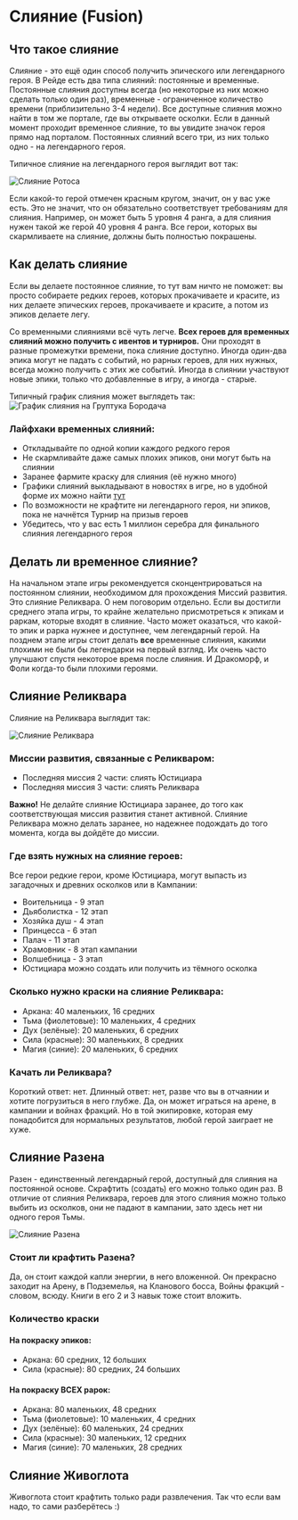 # Слияние (Fusion)

## Что такое слияние

Слияние - это ещё один способ получить эпического или легендарного героя. В Рейде есть два типа слияний: постоянные и временные. Постоянные слияния доступны всегда (но некоторые из них можно сделать только один раз), временные - ограниченное количество времени (приблизительно 3-4 недели).
Все доступные слияния можно найти в том же портале, где вы открываете осколки. Если в данный момент проходит временное слияние, то вы увидите значок героя прямо над порталом. Постоянных слияний всего три, из них только одно - на легендарного героя.

Типичное слияние на легендарного героя выглядит вот так:

![Слияние Ротоса](https://i.imgur.com/TmvR97A.png)

Если какой-то герой отмечен красным кругом, значит, он у вас уже есть. Это не значит, что он обязательно соответствует требованиям для слияния. Например, он может быть 5 уровня 4 ранга, а для слияния нужен такой же герой 40 уровня 4 ранга. Все герои, которых вы скармливаете на слияние, должны быть полностью покрашены. 

## Как делать слияние
Если вы делаете постоянное слияние, то тут вам ничто не поможет: вы просто собираете редких героев, которых прокачиваете и красите, из них делаете эпических героев, прокачиваете и красите, а потом из эпиков делаете легу.

Со временными слияниями всё чуть легче. **Всех героев для временных слияний можно получить с ивентов и турниров.** Они проходят в разные промежутки времени, пока слияние доступно. Иногда один-два эпика могут не падать с событий, но рарных героев, для них нужных, всегда можно получить с этих же событий. Иногда в слиянии участвуют новые эпики, только что добавленные в игру, а иногда - старые. 

Типичный график слияния может выглядеть так:
![График слияния на Груптука Бородача](https://i.imgur.com/Tde6tN2.jpg "Спасибо Библиотеке Рейд за фото")

### Лайфхаки временных слияний:
* Откладывайте по одной копии каждого редкого героя
* Не скармливайте даже самых плохих эпиков, они могут быть на слиянии
* Заранее фармите краску для слияния (её нужно много)
* Графики слияний выкладывают в новостях в игре, но в удобной форме их можно найти [тут](https://t.me/toooyaaa_s_channel)
* По возможности не крафтите ни легендарного героя, ни эпиков, пока не начнётся Турнир на призыв героев
* Убедитесь, что у вас есть 1 миллион серебра для финального слияния легендарного героя

## Делать ли временное слияние?
На начальном этапе игры рекомендуется сконцентрироваться на постоянном слиянии, необходимом для прохождения Миссий развития. Это слияние Реликвара. О нем поговорим отдельно.
Если вы достигли среднего этапа игры, то крайне желательно присмотреться к эпикам и раркам, которые входят в слияние. Часто может оказаться, что какой-то эпик и рарка нужнее и доступнее, чем легендарный герой.
На позднем этапе игры стоит делать **все** временные слияния, какими плохими не были бы легендарки на первый взгляд. Их очень часто улучшают спустя некоторое время после слияния. И Дракоморф, и Фоли когда-то были плохими героями.

## Слияние Реликвара
Слияние на Реликвара выглядит так:

![Слияние Реликвара](https://i.imgur.com/hWoB1q7.png)

### Миссии развития, связанные с Реликваром: 
* Последняя миссия 2 части: слиять Юстициара
* Последняя миссия 3 части: слиять Реликвара

**Важно!** Не делайте слияние Юстициара заранее, до того как соответствующая миссия развития станет активной. Слияние Реликвара можно делать заранее, но надежнее подождать до того момента, когда вы дойдёте до миссии.


### Где взять нужных на слияние героев: 

Все герои редкие герои, кроме Юстициара, могут выпасть из загадочных и древних осколков или в Кампании:
* Воительница - 9 этап
* Дьяболистка - 12 этап
* Хозяйка душ - 4 этап
* Принцесса - 6 этап
* Палач - 11 этап
* Храмовник - 8 этап кампании
* Волшебница - 3 этап
* Юстициара можно создать или получить из тёмного осколка

### Сколько нужно краски на слияние Реликвара:
* Аркана: 40 маленьких, 16 средних
* Тьма (фиолетовые): 10 маленьких, 4 средних
* Дух (зелёные): 20 маленьких, 6 средних
* Сила (красные): 30 маленьких, 8 средних
* Магия (синие): 20 маленьких, 6 средних

### Качать ли Реликвара?
Короткий ответ: нет. Длинный ответ: нет, разве что вы в отчаянии и хотите погрузиться в него глубже. Да, он может играться на арене, в кампании и войнах фракций. Но в той экипировке, которая ему понадобится для нормальных результатов, любой герой заиграет не хуже. 

## Слияние Разена

Разен - единственный легендарный герой, доступный для слияния на постоянной основе. Скрафтить (создать) его можно только один раз. В отличие от слияния Реликвара, героев для этого слияния можно только выбить из осколков, они не падают в кампании, зато здесь нет ни одного героя Тьмы. 

![Слияние Разена](https://i.imgur.com/DNWxKZX.png)

### Стоит ли крафтить Разена? 

Да, он стоит каждой капли энергии, в него вложенной. Он прекрасно заходит на Арену, в Подземелья, на Кланового босса, Войны фракций - словом, всюду. Книги в его 2 и 3 навык тоже стоит вложить.

### Количество краски

#### На покраску эпиков: 
* Аркана: 60 средних, 12 больших
* Сила (красные): 80 средних, 24 больших

#### На покраску ВСЕХ рарок: 
* Аркана: 80 маленьких, 48 средних
* Тьма (фиолетовые): 10 маленьких, 4 средних
* Дух (зелёные): 60 маленьких, 24 средних
* Сила (красные): 30 маленьких, 12 средних
* Магия (синие): 70 маленьких, 28 средних

## Слияние Живоглота

Живоглота стоит крафтить только ради развлечения. Так что если вам надо, то сами разберётесь :) 

